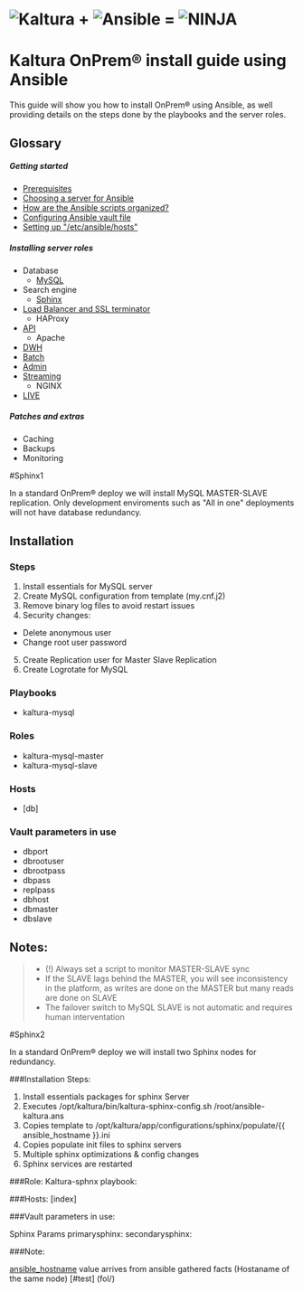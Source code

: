 # ![Kaltura](images/kaltura-logo.jpeg) + ![Ansible](images/ansible-logo.png) = ![NINJA](images/ninja.jpg)

# Kaltura OnPrem® install guide using Ansible

This guide will show you how to install OnPrem® using Ansible, as well providing details on the steps done by the playbooks and the server roles.

## Glossary

##### Getting started

* [Prerequisites](getting-started/)
* [Choosing a server for Ansible](getting-started/)
* [How are the Ansible scripts organized?](getting-started/)
* [Configuring Ansible vault file](getting-started/)
* [Setting up "/etc/ansible/hosts"](getting-started/)


##### Installing server roles

* Database
    *  [MySQL](#sphinx1)
* Search engine
    *  [Sphinx](#sphinx2)
* [Load Balancer and SSL terminator](server-roles/load-balancer/)
    * HAProxy
* [API](server-roles/API/)
    * Apache
* [DWH](server-roles/DWH/)
* [Batch](server-roles/batch/)
* [Admin](server-roles/admin/)
* [Streaming](server-roles/streaming/)
    * NGINX
* [LIVE](server-roles/live/)

##### Patches and extras
* Caching
* Backups
* Monitoring


#Sphinx1

In a standard OnPrem® deploy we will install MySQL MASTER-SLAVE replication. Only development enviroments such as "All in one" deployments will not have database redundancy.


## Installation 

### Steps
1. Install essentials for MySQL server
2. Create MySQL configuration from template (my.cnf.j2)
3. Remove binary log files to avoid restart issues
4. Security changes:
 * Delete anonymous user
 * Change root user password
5. Create Replication user for Master Slave Replication
6. Create Logrotate for MySQL

### Playbooks
  *	kaltura-mysql
  
### Roles
  *	kaltura-mysql-master  
  *	kaltura-mysql-slave
  
### Hosts
  *	[db]

### Vault parameters in use
* dbport
* dbrootuser
* dbrootpass 
* dbpass
* replpass
* dbhost
* dbmaster
* dbslave



## Notes:
> * (!) Always set a script to monitor MASTER-SLAVE sync
>  *	If the SLAVE lags behind the MASTER, you will see inconsistency in the platform, as writes are done on the MASTER but many reads are done on SLAVE
> * The failover switch to MySQL SLAVE is not automatic and requires human interventation


#Sphinx2


In a standard OnPrem® deploy we will install two Sphinx nodes for redundancy.


###Installation Steps:

1. Install essentials packages for sphinx Server
2. Executes /opt/kaltura/bin/kaltura-sphinx-config.sh /root/ansible-kaltura.ans
3. Copies template to /opt/kaltura/app/configurations/sphinx/populate/{{ ansible_hostname }}.ini
4. Copies populate init files to sphinx servers
5. Multiple sphinx optimizations & config changes
6. Sphinx services are restarted

###Role:
Kaltura-sphnx playbook:

###Hosts:
[index]

###Vault parameters in use:

Sphinx Params
primarysphinx: 
secondarysphinx: 

###Note:

[ansible_hostname](https://github.com/Kaltura-PS/onprem-ansible/blob/master/roles/kaltura-sphinx/templates/hostname.template.ini.j2) value arrives from ansible gathered facts (Hostaname of the same node)
[#test] (fol/)
